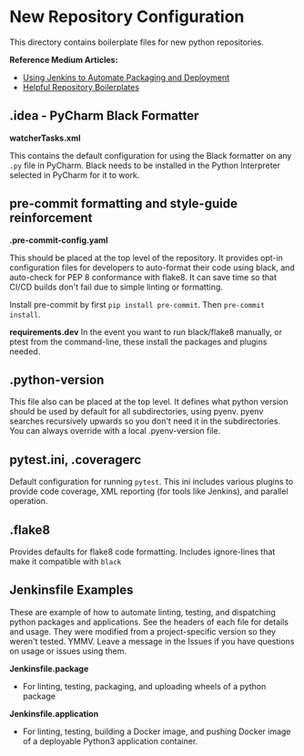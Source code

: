 # New Repository Configuration

This directory contains boilerplate files for new python repositories.

**Reference Medium Articles:**
* [Using Jenkins to Automate Packaging and Deployment](https://medium.com/@tszumowski/using-jenkins-to-automate-packaging-and-deployment-cb8aba34a61a)
* [Helpful Repository Boilerplates](https://medium.com/@tszumowski/helpful-python-repository-boilerplates-26cb2a296ba4)

## .idea - PyCharm Black Formatter
**watcherTasks.xml**

This contains the default configuration for using the Black formatter on any `.py` file in PyCharm. Black needs to be installed in the Python Interpreter selected in PyCharm for it to work.

## pre-commit formatting and style-guide reinforcement
**.pre-commit-config.yaml**

This should be placed at the top level of the repository. It provides opt-in configuration files for developers to auto-format their code using black, and auto-check for PEP 8 conformance with flake8. It can save time so that CI/CD builds don't fail due to simple linting or formatting.

Install pre-commit by first `pip install pre-commit`. Then `pre-commit install`. 

**requirements.dev**
In the event you want to run black/flake8 manually, or ptest from the command-line, these install the packages and plugins needed.

## .python-version

This file also can be placed at the top level. It defines what python version should be used by default for all subdirectories, using pyenv. pyenv searches recursively upwards so you don't need it in the subdirectories. You can always override with a local .pyenv-version file.

## pytest.ini, .coveragerc

Default configuration for running `pytest`. This ini includes various plugins to provide code coverage, XML reporting (for tools like Jenkins), and parallel operation.

## .flake8

Provides defaults for flake8 code formatting. Includes ignore-lines that make it compatible with `black`

## Jenkinsfile Examples

These are example of how to automate linting, testing, and dispatching python packages and applications. See the headers of each file for details and usage.
They were modified from a project-specific version so they weren't tested. YMMV. Leave a message in the Issues if you have questions on usage or issues
using them.

**Jenkinsfile.package**
* For linting, testing, packaging, and uploading wheels of a python package

**Jenkinsfile.application**
* For linting, testing, building a Docker image, and pushing Docker image of a deployable Python3 application container. 

